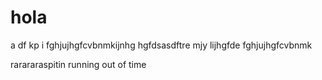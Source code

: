 # hola
a
df
kp
i fghjujhgfcvbnmkijnhg hgfdsasdftre mjy lijhgfde
fghjujhgfcvbnmk
 
rarararaspitin
running out of time
